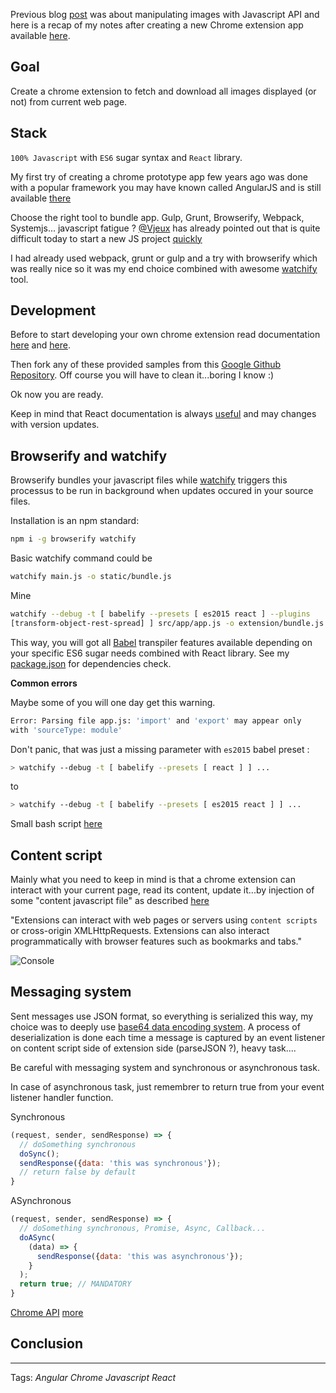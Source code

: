Previous blog [post](http://www.darul.io/post/2016-01-14_canvas-image-and-data-uri) was about manipulating images with Javascript API and here is a recap of my notes after creating a new Chrome extension app available [here](https://chrome.google.com/webstore/detail/dog-it/bcceanhkdnodhlglnggnepecgoemgmmg/related).

## Goal

Create a chrome extension to fetch and download all images displayed (or not) from current web page.

## Stack

`100% Javascript` with `ES6` sugar syntax and `React` library.

My first try of creating a chrome prototype app few years ago was done with a popular framework you may have known called AngularJS and is still available [there](https://chrome.google.com/webstore/detail/bootstrapy/kjgakbmoeokpdkpjefebfnhmclfiiofg)

Choose the right tool to bundle app. Gulp, Grunt, Browserify, Webpack, Systemjs... javascript fatigue ? [@Vjeux](https://twitter.com/Vjeux) has already pointed out that is quite difficult today to start a new JS project [quickly](http://blog.vjeux.com/2015/javascript/challenge-best-javascript-setup-for-quick-prototyping.html)

I had already used webpack, grunt or gulp and a try with browserify which was really nice so it was my end choice combined with awesome [watchify](https://github.com/substack/watchify) tool.

## Development

Before to start developing your own chrome extension read documentation [here](https://developer.chrome.com/extensions/overview) and [here](https://developer.chrome.com/extensions/getstarted).

Then fork any of these provided samples from this [Google Github Repository](https://github.com/GoogleChrome/chrome-app-samples/tree/master/samples). Off course you will have to clean it...boring I know :)

Ok now you are ready. 

Keep in mind that React documentation is always [useful](https://facebook.github.io/react/docs/getting-started.html) and may changes with version updates.

## Browserify and watchify

Browserify bundles your javascript files while [watchify](https://github.com/substack/watchify) triggers this processus to be run in background when updates occured in your source files.

Installation is an npm standard:

```bash
npm i -g browserify watchify
```

Basic watchify command could be 

```bash
watchify main.js -o static/bundle.js
```

Mine

```bash
watchify --debug -t [ babelify --presets [ es2015 react ] --plugins 
[transform-object-rest-spread] ] src/app/app.js -o extension/bundle.js
```

This way, you will got all [Babel](https://babeljs.io/) transpiler features available depending on your specific ES6 sugar needs combined with React library. See my [package.json](https://github.com/darul75/fetchme/blob/master/package.json) for dependencies check.

**Common errors**

Maybe some of you will one day get this warning.

```bash
Error: Parsing file app.js: 'import' and 'export' may appear only 
with 'sourceType: module'
```

Don't panic, that was just a missing parameter with `es2015` babel preset :

```bash
> watchify --debug -t [ babelify --presets [ react ] ] ...
```

to
```bash
> watchify --debug -t [ babelify --presets [ es2015 react ] ] ...
```

Small bash script [here](https://github.com/darul75/fetchme/blob/master/build.sh)

## Content script

Mainly what you need to keep in mind is that a chrome extension can interact with your current page, read its content, update it...by injection of some "content javascript file" as described [here](https://developer.chrome.com/extensions/overview#contentScripts)

"Extensions can interact with web pages or servers using `content scripts` or cross-origin XMLHttpRequests. Extensions can also interact programmatically with browser features such as bookmarks and tabs."

![Console](/images/posts/chrome-content-script.png)

## Messaging system

Sent messages use JSON format, so everything is serialized this way, my choice was to deeply use [base64 data encoding system](http://www.darul.io/post/2016-01-14_canvas-image-and-data-uri#data-uri-format-specification). A process of deserialization is done each time a message is captured by an event listener on content script side of extension side (parseJSON ?), heavy task....

Be careful with messaging system and synchronous or asynchronous task.

In case of asynchronous task, just remembrer to return true from your event listener handler function.

Synchronous
```javascript
(request, sender, sendResponse) => {
  // doSomething synchronous
  doSync();
  sendResponse({data: 'this was synchronous'});
  // return false by default
}
```

ASynchronous
```javascript
(request, sender, sendResponse) => {
  // doSomething synchronous, Promise, Async, Callback... 
  doASync( 
    (data) => {
      sendResponse({data: 'this was asynchronous'});
    }
  );    
  return true; // MANDATORY
}
```

[Chrome API](https://developer.chrome.com/extensions/runtime#event-onMessage)
[more](http://stackoverflow.com/questions/20077487/chrome-extension-message-passing-response-not-sent)

## Conclusion


----------

Tags: *Angular* *Chrome* *Javascript* *React*
